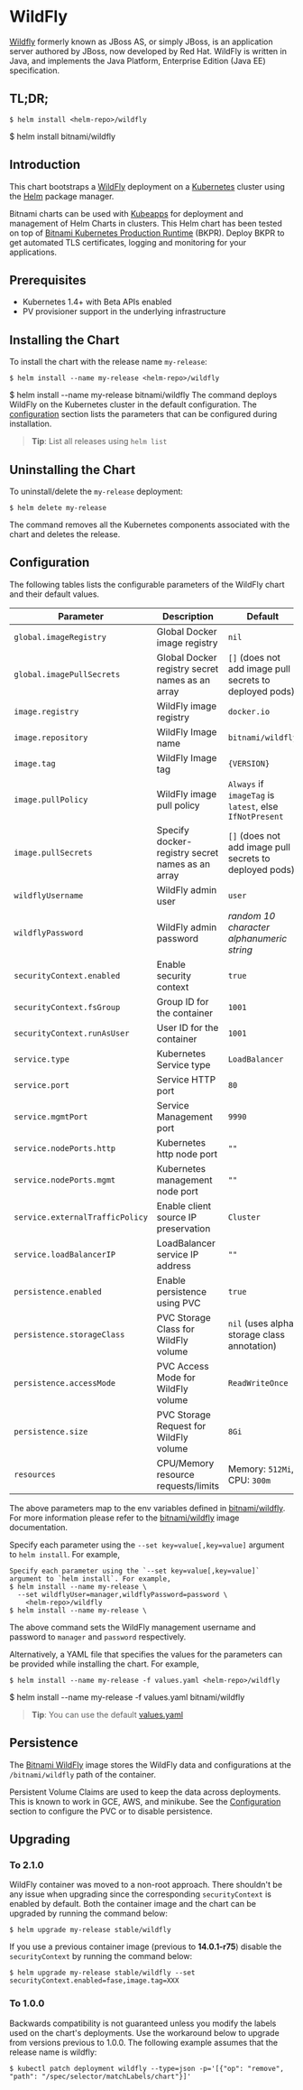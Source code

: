 # WildFly

[Wildfly](http://wildfly.org/) formerly known as JBoss AS, or simply JBoss, is an application server authored by JBoss, now developed by Red Hat. WildFly is written in Java, and implements the Java Platform, Enterprise Edition (Java EE) specification.

## TL;DR;

```console
$ helm install <helm-repo>/wildfly
```

$ helm install bitnami/wildfly
## Introduction

This chart bootstraps a [WildFly](https://github.com/bitnami/bitnami-docker-wildfly) deployment on a [Kubernetes](http://kubernetes.io) cluster using the [Helm](https://helm.sh) package manager.

Bitnami charts can be used with [Kubeapps](https://kubeapps.com/) for deployment and management of Helm Charts in clusters. This Helm chart has been tested on top of [Bitnami Kubernetes Production Runtime](https://kubeprod.io/) (BKPR). Deploy BKPR to get automated TLS certificates, logging and monitoring for your applications.

## Prerequisites

- Kubernetes 1.4+ with Beta APIs enabled
- PV provisioner support in the underlying infrastructure

## Installing the Chart

To install the chart with the release name `my-release`:

```console
$ helm install --name my-release <helm-repo>/wildfly
```

$ helm install --name my-release bitnami/wildfly
The command deploys WildFly on the Kubernetes cluster in the default configuration. The [configuration](#configuration) section lists the parameters that can be configured during installation.

> **Tip**: List all releases using `helm list`

## Uninstalling the Chart

To uninstall/delete the `my-release` deployment:

```console
$ helm delete my-release
```

The command removes all the Kubernetes components associated with the chart and deletes the release.

## Configuration

The following tables lists the configurable parameters of the WildFly chart and their default values.

|         Parameter               |              Description               |                           Default                          |
|---------------------------------|----------------------------------------|------------------------------------------------------------|
| `global.imageRegistry`          | Global Docker image registry           | `nil`                                                      |
| `global.imagePullSecrets`       | Global Docker registry secret names as an array | `[]` (does not add image pull secrets to deployed pods) |
| `image.registry`                | WildFly image registry                 | `docker.io`                                                |
| `image.repository`              | WildFly Image name                     | `bitnami/wildfly`                                          |
| `image.tag`                     | WildFly Image tag                      | `{VERSION}`                                                |
| `image.pullPolicy`              | WildFly image pull policy              | `Always` if `imageTag` is `latest`, else `IfNotPresent`    |
| `image.pullSecrets`             | Specify docker-registry secret names as an array | `[]` (does not add image pull secrets to deployed pods)   |
| `wildflyUsername`               | WildFly admin user                     | `user`                                                     |
| `wildflyPassword`               | WildFly admin password                 | _random 10 character alphanumeric string_                  |
| `securityContext.enabled`       | Enable security context                | `true`                                                     |
| `securityContext.fsGroup`       | Group ID for the container             | `1001`                                                     |
| `securityContext.runAsUser`     | User ID for the container              | `1001`                                                     |
| `service.type`                  | Kubernetes Service type                | `LoadBalancer`                                             |
| `service.port`                  | Service HTTP port                      | `80`                                                       |
| `service.mgmtPort`              | Service Management port                | `9990`                                                     |
| `service.nodePorts.http`        | Kubernetes http node port              | `""`                                                       |
| `service.nodePorts.mgmt`        | Kubernetes management node port        | `""`                                                       |
| `service.externalTrafficPolicy` | Enable client source IP preservation   | `Cluster`                                                  |
| `service.loadBalancerIP`        | LoadBalancer service IP address        | `""`                                                       |
| `persistence.enabled`           | Enable persistence using PVC           | `true`                                                     |
| `persistence.storageClass`      | PVC Storage Class for WildFly volume   | `nil` (uses alpha storage class annotation)                |
| `persistence.accessMode`        | PVC Access Mode for WildFly volume     | `ReadWriteOnce`                                            |
| `persistence.size`              | PVC Storage Request for WildFly volume | `8Gi`                                                      |
| `resources`                     | CPU/Memory resource requests/limits    | Memory: `512Mi`, CPU: `300m`                               |

The above parameters map to the env variables defined in [bitnami/wildfly](http://github.com/bitnami/bitnami-docker-wildfly). For more information please refer to the [bitnami/wildfly](http://github.com/bitnami/bitnami-docker-wildfly) image documentation.

Specify each parameter using the `--set key=value[,key=value]` argument to `helm install`. For example,

```console
Specify each parameter using the `--set key=value[,key=value]` argument to `helm install`. For example,
$ helm install --name my-release \
  --set wildflyUser=manager,wildflyPassword=password \
    <helm-repo>/wildfly
$ helm install --name my-release \
```

The above command sets the WildFly management username and password to `manager` and `password` respectively.

Alternatively, a YAML file that specifies the values for the parameters can be provided while installing the chart. For example,

```console
$ helm install --name my-release -f values.yaml <helm-repo>/wildfly
```

$ helm install --name my-release -f values.yaml bitnami/wildfly
> **Tip**: You can use the default [values.yaml](values.yaml)

## Persistence

The [Bitnami WildFly](https://github.com/bitnami/bitnami-docker-wildfly) image stores the WildFly data and configurations at the `/bitnami/wildfly` path of the container.

Persistent Volume Claims are used to keep the data across deployments. This is known to work in GCE, AWS, and minikube.
See the [Configuration](#configuration) section to configure the PVC or to disable persistence.

## Upgrading

### To 2.1.0

WildFly container was moved to a non-root approach. There shouldn't be any issue when upgrading since the corresponding `securityContext` is enabled by default. Both the container image and the chart can be upgraded by running the command below:

```
$ helm upgrade my-release stable/wildfly
```

If you use a previous container image (previous to **14.0.1-r75**) disable the `securityContext` by running the command below:

```
$ helm upgrade my-release stable/wildfly --set securityContext.enabled=fase,image.tag=XXX
```

### To 1.0.0

Backwards compatibility is not guaranteed unless you modify the labels used on the chart's deployments.
Use the workaround below to upgrade from versions previous to 1.0.0. The following example assumes that the release name is wildfly:

```console
$ kubectl patch deployment wildfly --type=json -p='[{"op": "remove", "path": "/spec/selector/matchLabels/chart"}]'
```
